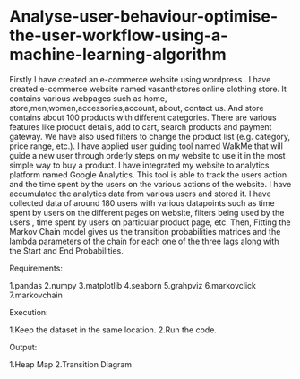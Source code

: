 # Analyse-user-behaviour-optimise-the-user-workflow-using-a-machine-learning-algorithm

Firstly I have created an e-commerce website using wordpress . I have created e-commerce website named vasanthstores online clothing store. It contains various webpages such as home, store,men,women,accessories,account, about, contact us. And store contains about 100 products with different categories. There are various features like product details, add to cart, search products and payment gateway. We have also used filters to change the product list (e.g. category, price range, etc.). I have applied user guiding tool named WalkMe that will guide a new user through orderly steps on my website to use it in the most simple way to buy a product. I have integrated my website to analytics platform named Google Analytics. This tool is able to track the users action and the time spent by the users on the various actions of the website. I have accumulated the analytics data from various users and stored it. I have collected data of around 180 users with various datapoints such as time spent by users on the different pages on website, filters being used by the users , time spent by users on particular product page, etc. Then, Fitting the Markov Chain model gives us the transition probabilities matrices and the lambda parameters of the chain for each one of the three lags along with the Start and End Probabilities.

Requirements:

1.pandas 2.numpy 3.matplotlib 4.seaborn 5.grahpviz 6.markovclick 7.markovchain

Execution:

1.Keep the dataset in the same location. 2.Run the code.

Output:

1.Heap Map 2.Transition Diagram
